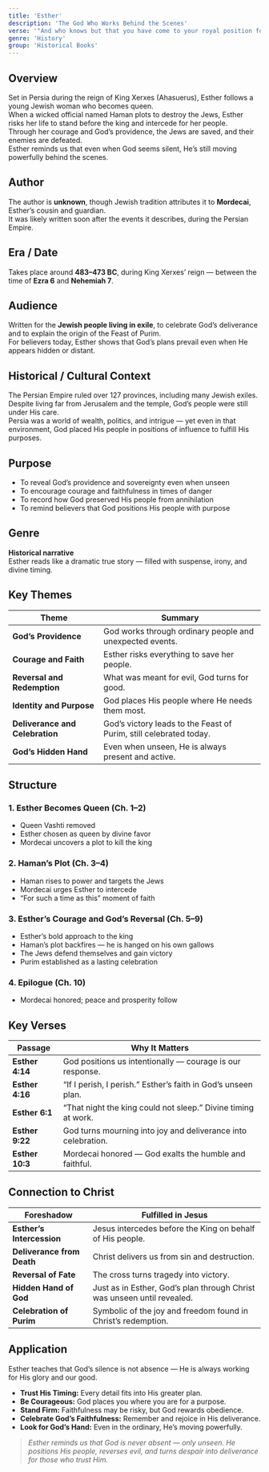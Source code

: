 ```yaml
---
title: 'Esther'
description: 'The God Who Works Behind the Scenes'
verse: '"And who knows but that you have come to your royal position for such a time as this?" — Esther 4:14'
genre: 'History'
group: 'Historical Books'
---
```


## Overview  
Set in Persia during the reign of King Xerxes (Ahasuerus), Esther follows a young Jewish woman who becomes queen.  
When a wicked official named Haman plots to destroy the Jews, Esther risks her life to stand before the king and intercede for her people.  
Through her courage and God’s providence, the Jews are saved, and their enemies are defeated.  
Esther reminds us that even when God seems silent, He’s still moving powerfully behind the scenes.

## Author  
The author is **unknown**, though Jewish tradition attributes it to **Mordecai**, Esther’s cousin and guardian.  
It was likely written soon after the events it describes, during the Persian Empire.

## Era / Date  
Takes place around **483–473 BC**, during King Xerxes’ reign — between the time of **Ezra 6** and **Nehemiah 7**.

## Audience  
Written for the **Jewish people living in exile**, to celebrate God’s deliverance and to explain the origin of the Feast of Purim.  
For believers today, Esther shows that God’s plans prevail even when He appears hidden or distant.

## Historical / Cultural Context  
The Persian Empire ruled over 127 provinces, including many Jewish exiles.  
Despite living far from Jerusalem and the temple, God’s people were still under His care.  
Persia was a world of wealth, politics, and intrigue — yet even in that environment, God placed His people in positions of influence to fulfill His purposes.

## Purpose  
- To reveal God’s providence and sovereignty even when unseen  
- To encourage courage and faithfulness in times of danger  
- To record how God preserved His people from annihilation  
- To remind believers that God positions His people with purpose  

## Genre  
**Historical narrative**  
Esther reads like a dramatic true story — filled with suspense, irony, and divine timing.

## Key Themes  

| Theme | Summary |
|-------|----------|
| **God’s Providence** | God works through ordinary people and unexpected events. |
| **Courage and Faith** | Esther risks everything to save her people. |
| **Reversal and Redemption** | What was meant for evil, God turns for good. |
| **Identity and Purpose** | God places His people where He needs them most. |
| **Deliverance and Celebration** | God’s victory leads to the Feast of Purim, still celebrated today. |
| **God’s Hidden Hand** | Even when unseen, He is always present and active. |

## Structure  

### 1. Esther Becomes Queen (Ch. 1–2)
- Queen Vashti removed  
- Esther chosen as queen by divine favor  
- Mordecai uncovers a plot to kill the king  

### 2. Haman’s Plot (Ch. 3–4)
- Haman rises to power and targets the Jews  
- Mordecai urges Esther to intercede  
- “For such a time as this” moment of faith  

### 3. Esther’s Courage and God’s Reversal (Ch. 5–9)
- Esther’s bold approach to the king  
- Haman’s plot backfires — he is hanged on his own gallows  
- The Jews defend themselves and gain victory  
- Purim established as a lasting celebration  

### 4. Epilogue (Ch. 10)
- Mordecai honored; peace and prosperity follow  

## Key Verses  

| Passage | Why It Matters |
|----------|----------------|
| **Esther 4:14** | God positions us intentionally — courage is our response. |
| **Esther 4:16** | “If I perish, I perish.” Esther’s faith in God’s unseen plan. |
| **Esther 6:1** | “That night the king could not sleep.” Divine timing at work. |
| **Esther 9:22** | God turns mourning into joy and deliverance into celebration. |
| **Esther 10:3** | Mordecai honored — God exalts the humble and faithful. |

## Connection to Christ  

| Foreshadow | Fulfilled in Jesus |
|-------------|-------------------|
| **Esther’s Intercession** | Jesus intercedes before the King on behalf of His people. |
| **Deliverance from Death** | Christ delivers us from sin and destruction. |
| **Reversal of Fate** | The cross turns tragedy into victory. |
| **Hidden Hand of God** | Just as in Esther, God’s plan through Christ was unseen until revealed. |
| **Celebration of Purim** | Symbolic of the joy and freedom found in Christ’s redemption. |

## Application  
Esther teaches that God’s silence is not absence — He is always working for His glory and our good.  
- **Trust His Timing:** Every detail fits into His greater plan.  
- **Be Courageous:** God places you where you are for a purpose.  
- **Stand Firm:** Faithfulness may be risky, but God rewards obedience.  
- **Celebrate God’s Faithfulness:** Remember and rejoice in His deliverance.  
- **Look for God’s Hand:** Even in the ordinary, He’s moving powerfully.  

> *Esther reminds us that God is never absent — only unseen. He positions His people, reverses evil, and turns despair into deliverance for those who trust Him.*
